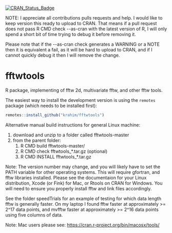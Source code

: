 [![CRAN_Status_Badge](http://www.r-pkg.org/badges/version/fftwtools)](https://cran.r-project.org/package=fftwtools)

NOTE: 
I appreciate all contributions pulls requests and help. I would like to keep version this ready to upload to CRAN. That means if a pull request does not pass R CMD check --as-cran with the latest version of R, I will only spend a short bit of time trying to debug it before removing it.

Please note that if the  --as-cran check generates a WARNING or a NOTE then it is equivalent a fail, as it will be hard to upload to CRAN, and if I cannot quickly debug it then I will remove the change.

fftwtools
=========

R package, implementing of fftw 2d, multivariate fftw, and other fftw tools.

The easiest way to install the development version is using the `remotes` package (which needs to be installed first):

```r
remotes::install_github("krahim/fftwtools")
```

Alternative manual build instructions for general Linux machine:

1) download and unzip to a folder called fftwtools-master
2) from the parent folder:
    1.  R CMD build fftwtools-master/ 
    2.  R CMD check fftwtools_*.tar.gz (optional)
    3.  R CMD INSTALL fftwtools_*.tar.gz 

Note: The version number may change, and you will likely have to set the PATH variable for other operating systems. This will require gfortran, and fftw libraries installed. Please see the documentaion for your Linux distribution, Xcode (or Fink) for Mac, or Rtools on CRAN for Windows. You will need to ensure you properly install fftw and link files accordingly. 


See the folder speedTrials for an example of testing for which data length fftw is generally faster. On my laptop I found fftw faster at approximately >= 2^17 data points, and mvfftw faster at approximately >= 2^16 data points using five columns of data.

Note: Mac users please see: https://cran.r-project.org/bin/macosx/tools/

